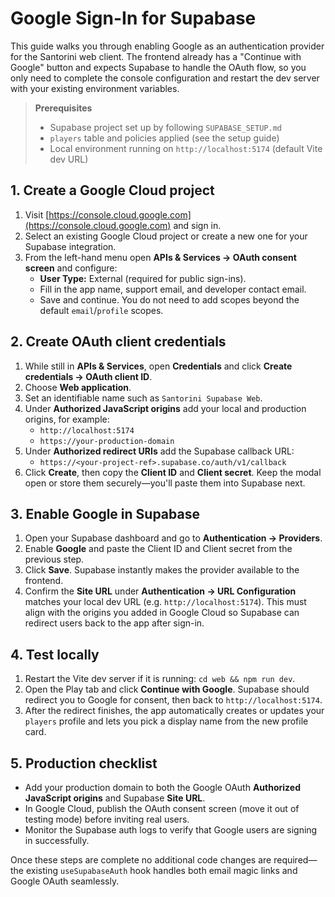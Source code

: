 # Google Sign-In for Supabase

This guide walks you through enabling Google as an authentication provider for the Santorini web client. The frontend already
has a "Continue with Google" button and expects Supabase to handle the OAuth flow, so you only need to complete the console
configuration and restart the dev server with your existing environment variables.

> **Prerequisites**
>
> - Supabase project set up by following `SUPABASE_SETUP.md`
> - `players` table and policies applied (see the setup guide)
> - Local environment running on `http://localhost:5174` (default Vite dev URL)

## 1. Create a Google Cloud project

1. Visit [https://console.cloud.google.com](https://console.cloud.google.com) and sign in.
2. Select an existing Google Cloud project or create a new one for your Supabase integration.
3. From the left-hand menu open **APIs & Services → OAuth consent screen** and configure:
   - **User Type:** External (required for public sign-ins).
   - Fill in the app name, support email, and developer contact email.
   - Save and continue. You do not need to add scopes beyond the default `email`/`profile` scopes.

## 2. Create OAuth client credentials

1. While still in **APIs & Services**, open **Credentials** and click **Create credentials → OAuth client ID**.
2. Choose **Web application**.
3. Set an identifiable name such as `Santorini Supabase Web`.
4. Under **Authorized JavaScript origins** add your local and production origins, for example:
   - `http://localhost:5174`
   - `https://your-production-domain`
5. Under **Authorized redirect URIs** add the Supabase callback URL:
   - `https://<your-project-ref>.supabase.co/auth/v1/callback`
6. Click **Create**, then copy the **Client ID** and **Client secret**. Keep the modal open or store them securely—you'll paste
   them into Supabase next.

## 3. Enable Google in Supabase

1. Open your Supabase dashboard and go to **Authentication → Providers**.
2. Enable **Google** and paste the Client ID and Client secret from the previous step.
3. Click **Save**. Supabase instantly makes the provider available to the frontend.
4. Confirm the **Site URL** under **Authentication → URL Configuration** matches your local dev URL (e.g.
   `http://localhost:5174`). This must align with the origins you added in Google Cloud so Supabase can redirect users back to
   the app after sign-in.

## 4. Test locally

1. Restart the Vite dev server if it is running: `cd web && npm run dev`.
2. Open the Play tab and click **Continue with Google**. Supabase should redirect you to Google for consent, then back to
   `http://localhost:5174`.
3. After the redirect finishes, the app automatically creates or updates your `players` profile and lets you pick a display
   name from the new profile card.

## 5. Production checklist

- Add your production domain to both the Google OAuth **Authorized JavaScript origins** and Supabase **Site URL**.
- In Google Cloud, publish the OAuth consent screen (move it out of testing mode) before inviting real users.
- Monitor the Supabase auth logs to verify that Google users are signing in successfully.

Once these steps are complete no additional code changes are required—the existing `useSupabaseAuth` hook handles both email
magic links and Google OAuth seamlessly.

